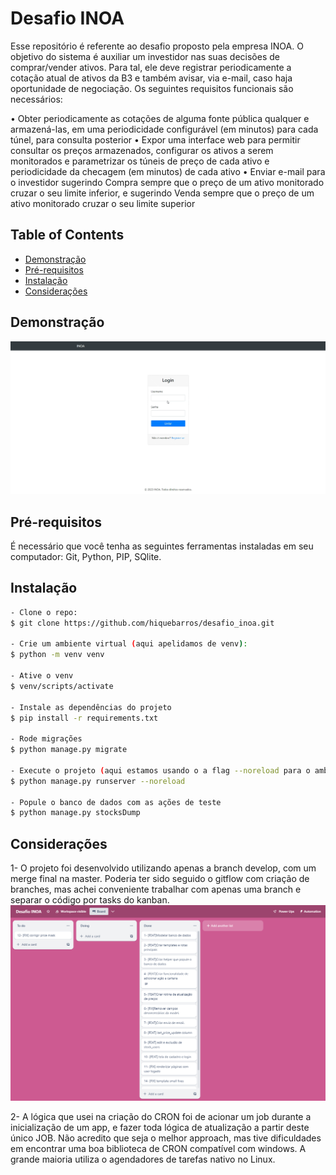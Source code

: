 # Desafio INOA

Esse repositório é referente ao desafio proposto pela empresa INOA. O objetivo do sistema é auxiliar um investidor nas suas decisões de comprar/vender ativos. Para tal, ele deve registrar periodicamente a cotação atual de ativos da B3 e também avisar, via e-mail, caso haja oportunidade de negociação. Os seguintes requisitos funcionais são necessários:

•	Obter periodicamente as cotações de alguma fonte pública qualquer e armazená-las, em uma periodicidade configurável (em minutos)  para cada túnel, para consulta posterior
•	Expor uma interface web para permitir consultar os preços armazenados, configurar os ativos a serem monitorados e parametrizar os túneis de preço de cada ativo e periodicidade da checagem (em minutos) de cada ativo
•	Enviar e-mail para o investidor sugerindo Compra sempre que o preço de um ativo monitorado cruzar o seu limite inferior, e sugerindo Venda sempre que o preço de um ativo monitorado cruzar o seu limite superior


## Table of Contents

- [Demonstração](#demonstração)
- [Pré-requisitos](#pré-requisitos)
- [Instalação](#instalação)
- [Considerações](#considerações)

## Demonstração
![](inoa_gif.gif)

## Pré-requisitos

É necessário que você tenha as seguintes ferramentas instaladas em seu computador: Git, Python, PIP, SQlite.

## Instalação

```bash
- Clone o repo:
$ git clone https://github.com/hiquebarros/desafio_inoa.git

- Crie um ambiente virtual (aqui apelidamos de venv):
$ python -m venv venv

- Ative o venv
$ venv/scripts/activate

- Instale as dependências do projeto
$ pip install -r requirements.txt

- Rode migrações
$ python manage.py migrate

- Execute o projeto (aqui estamos usando o a flag --noreload para o ambiente de desenvolvimento não iniciar a job de atualização de preços 2 vezes)
$ python manage.py runserver --noreload

- Popule o banco de dados com as ações de teste
$ python manage.py stocksDump

```

## Considerações

1- O projeto foi desenvolvido utilizando apenas a branch develop, com um merge final na master. Poderia ter sido seguido o gitflow com criação de branches, mas achei conveniente trabalhar com apenas uma branch e separar o código por tasks do kanban.
![](inoa_trello_board.png)

2- A lógica que usei na criação do CRON foi de acionar um job durante a inicialização de um app, e fazer toda lógica de atualização a partir deste único JOB. Não acredito que seja o melhor approach, mas tive dificuldades em encontrar uma boa biblioteca de CRON compatível com windows. A grande maioria utiliza o agendadores de tarefas nativo no Linux.




